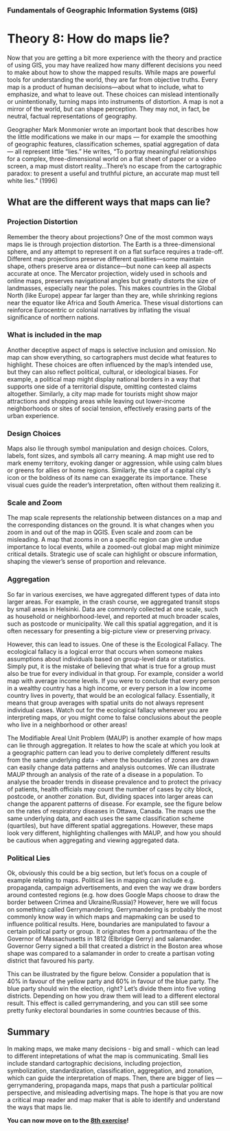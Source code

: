 ### Fundamentals of Geographic Information Systems (GIS)

# Theory 8: How do maps lie?

Now that you are getting a bit more experience with the theory and practice of using GIS, you may have realized how many different decisions you need to make about how to show the mapped results. While maps are powerful tools for understanding the world, they are far from objective truths. Every map is a product of human decisions—about what to include, what to emphasize, and what to leave out. These choices can mislead intentionally or unintentionally, turning maps into instruments of distortion. A map is not a mirror of the world, but can shape perception. They may not, in fact, be neutral, factual representations of geography.

Geographer Mark Monmonier wrote an important book that describes how the little modifications we make in our maps — for example the smoothing of geographic features, classification schemes, spatial aggregation of data — all represent little “lies.” He writes, “To portray meaningful relationships for a complex, three-dimensional world on a flat sheet of paper or a video screen, a map must distort reality…There’s no escape from the cartographic paradox: to present a useful and truthful picture, an accurate map must tell white lies.” (1996)

## What are the different ways that maps can lie?

### Projection Distortion
Remember the theory about projections? One of the most common ways maps lie is through projection distortion. The Earth is a three-dimensional sphere, and any attempt to represent it on a flat surface requires a trade-off. Different map projections preserve different qualities—some maintain shape, others preserve area or distance—but none can keep all aspects accurate at once. The Mercator projection, widely used in schools and online maps, preserves navigational angles but greatly distorts the size of landmasses, especially near the poles. This makes countries in the Global North (like Europe) appear far larger than they are, while shrinking regions near the equator like Africa and South America. These visual distortions can reinforce Eurocentric or colonial narratives by inflating the visual significance of northern nations.

### What is included in the map
Another deceptive aspect of maps is selective inclusion and omission. No map can show everything, so cartographers must decide what features to highlight. These choices are often influenced by the map’s intended use, but they can also reflect political, cultural, or ideological biases. For example, a political map might display national borders in a way that supports one side of a territorial dispute, omitting contested claims altogether. Similarly, a city map made for tourists might show major attractions and shopping areas while leaving out lower-income neighborhoods or sites of social tension, effectively erasing parts of the urban experience.

### Design Choices
Maps also lie through symbol manipulation and design choices. Colors, labels, font sizes, and symbols all carry meaning. A map might use red to mark enemy territory, evoking danger or aggression, while using calm blues or greens for allies or home regions. Similarly, the size of a capital city's icon or the boldness of its name can exaggerate its importance. These visual cues guide the reader’s interpretation, often without them realizing it.

### Scale and Zoom
The map scale represents the relationship between distances on a map and the corresponding distances on the ground. It is what changes when you zoom in and out of the map in QGIS. Even scale and zoom can be misleading. A map that zooms in on a specific region can give undue importance to local events, while a zoomed-out global map might minimize critical details. Strategic use of scale can highlight or obscure information, shaping the viewer’s sense of proportion and relevance.

### Aggregation
So far in various exercises, we have aggregated different types of data into larger areas. For example, in the crash course, we aggregated transit stops by small areas in Helsinki. Data are commonly collected at one scale, such as household or neighborhood-level, and reported at much broader scales, such as postcode or municipality. We call this spatial aggregation, and it is often necessary for presenting a big-picture view or preserving privacy.

However, this can lead to issues. One of these is the Ecological Fallacy. The ecological fallacy is a logical error that occurs when someone makes assumptions about individuals based on group-level data or statistics. Simply put, it is the mistake of believing that what is true for a group must also be true for every individual in that group. For example, consider a world map with average income levels. If you were to conclude that every person in a wealthy country has a high income, or every person in a low income country lives in poverty, that would be an ecological fallacy. Essentially, it means that group averages with spatial units do not always represent individual cases. Watch out for the ecological fallacy whenever you are interpreting maps, or you might come to false conclusions about the people who live in a neighborhood or other areas!

The Modifiable Areal Unit Problem (MAUP) is another example of how maps can lie through aggregation. It relates to how the scale at which you look at a geographic pattern can lead you to derive completely different results from the same underlying data - where the boundaries of zones are drawn can easily change data patterns and analysis outcomes. 
We can illustrate MAUP through an analysis of the rate of a disease in a population. To analyse the broader trends in disease prevalence and to protect the privacy of patients, health officials may count the number of cases by city block, postcode, or another zonation. But, dividing spaces into larger areas can change the apparent patterns of disease. For example, see the figure below on the rates of respiratory diseases in Ottawa, Canada. The maps use the same underlying data, and each uses the same classification scheme (quartiles), but have different spatial aggregations. However, these maps look very different, highlighting challenges with MAUP, and how you should be cautious when aggregating and viewing aggregated data.

### Political Lies

Ok, obviously this could be a big section, but let’s focus on a couple of example relating to maps. Political lies in mapping can include e.g. propaganda, campaign advertisements, and even the way we draw borders around contested regions (e.g. how does Google Maps choose to draw the border between Crimea and Ukraine/Russia)? However, here we will focus on something called Gerrymandering.
Gerrymandering is probably the most commonly know way in which maps and mapmaking can be used to influence political results. Here, boundaries are manipulated to favour a certain political party or group. It originates from a portmanteau of the the Governor of Massachusetts in 1812 (Elbridge Gerry) and salamander. Governor Gerry signed a bill that created a district in the Boston area whose shape was compared to a salamander in order to create a partisan voting district that favoured his party.

This can be illustrated by the figure below. Consider a population that is 40% in favour of the yellow party and 60% in favour of the blue party. The blue party should win the election, right? Let’s divide them into five voting districts. Depending on how you draw them will lead to a different electoral result. This effect is called gerrymandering, and you can still see some pretty funky electoral boundaries in some countries because of this.

## Summary

In making maps, we make many decisions - big and small - which can lead to different intepretations of what the map is communicating. Small lies include standard cartographic decisions, including projection, symbolization, standardization, classification, aggregation, and zonation, which can guide the interpretation of maps. Then, there are bigger of lies —gerrymandering, propaganda maps, maps that push a particular political perspective, and misleading advertising maps. The hope is that you are now a critical map reader and map maker that is able to identify and understand the ways that maps lie.


**You can now move on to the [8th exercise](https://github.com/Tampere-University-Urban-Physics/fundamentals-of-gis/blob/master/Content/8_Exercise.md)!**
<!--stackedit_data:
eyJoaXN0b3J5IjpbLTE3ODY3NTc0MDBdfQ==
-->
